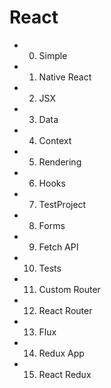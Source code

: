 # React

- 0. Simple
- 1. Native React
- 2. JSX
- 3. Data
- 4. Context
- 5. Rendering
- 6. Hooks
- 7. TestProject
- 8. Forms
- 9. Fetch API
- 10. Tests
- 11. Custom Router
- 12. React Router
- 13. Flux
- 14. Redux App
- 15. React Redux